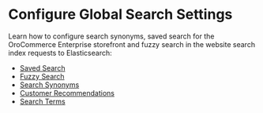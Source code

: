 <a id="configuration-guide-commerce-configuration-search"></a>

# Configure Global Search Settings

Learn how to configure search synonyms, saved search for the OroCommerce Enterprise storefront and fuzzy search in the website search index requests to Elasticsearch:

* [Saved Search](saved-search.md)
* [Fuzzy Search](fuzzy-search.md)
* [Search Synonyms](search-synonyms.md)
* [Customer Recommendations](customer-recommendations.md)
* [Search Terms](search-terms.md)
